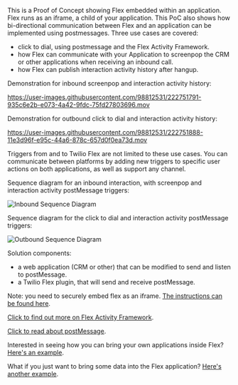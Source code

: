 

This is a Proof of Concept showing Flex embedded within an application. Flex runs as an iframe, a child of your application. This PoC also shows how bi-directional communication between Flex and an application can be implemented using postmessages. Three use cases are covered: 
- click to dial, using postmessage and the Flex Activity Framework.
- how Flex can communicate with your Application to screenpop the CRM or other applications when receiving an inbound call.
- how Flex can publish interaction activity history after hangup.

Demonstration for inbound screenpop and interaction activity history:

https://user-images.githubusercontent.com/98812531/222751791-935c6e2b-e073-4a42-9fdc-75fd27803696.mov

Demonstration for outbound click to dial and interaction activity history:

https://user-images.githubusercontent.com/98812531/222751888-11e3d96f-e95c-44a6-878c-657d0f0ea73d.mov

Triggers from and to Twilio Flex are not limited to these use cases. You can communicate between platforms by adding new triggers to specific user actions on both applications, as well as support any channel.

Sequence diagram for an inbound interaction, with screenpop and interaction activity postMessage triggers:

![Inbound Sequence Diagram](https://github.com/rbangueses/flex-inside-iframe/blob/main/Inbound%20flow.png?raw=true)

Sequence diagram for the click to dial and interaction activity postMessage triggers:

![Outbound Sequence Diagram](https://github.com/rbangueses/flex-inside-iframe/blob/main/click%20to%20dial%20flow.png?raw=true)

Solution components:
-   a web application (CRM or other) that can be modified to send and listen to postMessage.
-   a Twilio Flex plugin, that will send and receive postMessage.

Note: you need to securely embed flex as an iframe. [The instructions can be found here](https://www.twilio.com/docs/flex/admin-guide/setup/secure-iframe).

[Click to find out more on Flex Activity Framework](https://www.twilio.com/docs/flex/developer/ui/v1/actions).

[Click to read about postMessage](https://developer.mozilla.org/en-US/docs/Web/API/Window/postMessage).

Interested in seeing how you can bring your own applications inside Flex? [Here's an example](https://www.twilio.com/blog/integrating-twilio-flex-and-hubspot-crm).

What if you just want to bring some data into the Flex application? [Here's another example](https://github.com/rbangueses/DataOnCanvasTab).


